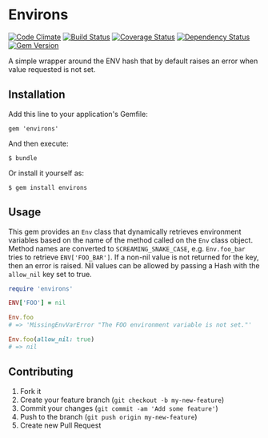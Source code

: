 # Environs
[![Code Climate](https://codeclimate.com/github/primedia/environs.png)](https://codeclimate.com/github/primedia/environs)
[![Build Status](https://travis-ci.org/primedia/environs.png)](https://travis-ci.org/primedia/environs)
[![Coverage Status](https://coveralls.io/repos/primedia/environs/badge.png?branch=dev)](https://coveralls.io/r/primedia/environs?branch=dev)
[![Dependency Status](https://gemnasium.com/primedia/environs.png)](https://gemnasium.com/primedia/environs)
[![Gem Version](https://badge.fury.io/rb/environs.png)](http://badge.fury.io/rb/environs)

A simple wrapper around the ENV hash that by default raises an error when value requested is not set.

## Installation

Add this line to your application's Gemfile:

    gem 'environs'

And then execute:

    $ bundle

Or install it yourself as:

    $ gem install environs

## Usage

This gem provides an `Env` class that dynamically retrieves environment variables based on the name of the method called on the `Env` class object. Method names are converted to `SCREAMING_SNAKE_CASE`, e.g. `Env.foo_bar` tries to retrieve `ENV['FOO_BAR']`. If a non-nil value is not returned for the key, then an error is raised. Nil values can be allowed by passing a Hash with the `allow_nil` key set to true.

```ruby
require 'environs'

ENV['FOO'] = nil

Env.foo
# => 'MissingEnvVarError "The FOO environment variable is not set."'

Env.foo(allow_nil: true)
# => nil
```

## Contributing

1. Fork it
2. Create your feature branch (`git checkout -b my-new-feature`)
3. Commit your changes (`git commit -am 'Add some feature'`)
4. Push to the branch (`git push origin my-new-feature`)
5. Create new Pull Request
